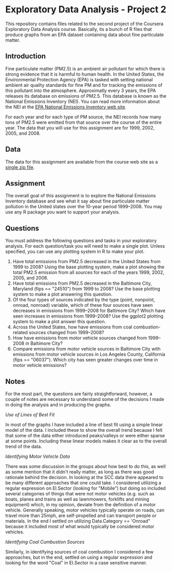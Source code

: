 Exploratory Data Analysis - Project 2
===================
This repository contains files related to the second project of the Coursera Exploratory Data Analysis course.  Basically, its a bunch of R files that produce graphs from an EPA dataset containing data about fine particulate matter.

Introduction
-----
Fine particulate matter (PM2.5) is an ambient air pollutant for which there is strong evidence that it is harmful to human health. In the United States, the Environmental Protection Agency (EPA) is tasked with setting national ambient air quality standards for fine PM and for tracking the emissions of this pollutant into the atmosphere. Approximatly every 3 years, the EPA releases its database on emissions of PM2.5. This database is known as the National Emissions Inventory (NEI). You can read more information about the NEI at the [EPA National Emissions Inventory web site](http://www.epa.gov/ttn/chief/eiinformation.html).

For each year and for each type of PM source, the NEI records how many tons of PM2.5 were emitted from that source over the course of the entire year. The data that you will use for this assignment are for 1999, 2002, 2005, and 2008.

Data
----------
The data for this assignment are available from the course web site as a [single zip file](https://d396qusza40orc.cloudfront.net/exdata/data/NEI_data.zip).

Assignment
-----
The overall goal of this assignment is to explore the National Emissions Inventory database and see what it say about fine particulate matter pollution in the United states over the 10-year period 1999–2008. You may use any R package you want to support your analysis.

Questions
-----
You must address the following questions and tasks in your exploratory analysis. For each question/task you will need to make a single plot. Unless specified, you can use any plotting system in R to make your plot.

 1. Have total emissions from PM2.5 decreased in the United States from 1999 to 2008? Using the base plotting system, make a plot showing the total PM2.5 emission from all sources for each of the years 1999, 2002, 2005, and 2008.
 2. Have total emissions from PM2.5 decreased in the Baltimore City, Maryland (fips == "24510") from 1999 to 2008? Use the base plotting system to make a plot answering this question.
 3. Of the four types of sources indicated by the type (point, nonpoint, onroad, nonroad) variable, which of these four sources have seen decreases in emissions from 1999–2008 for Baltimore City? Which have seen increases in emissions from 1999–2008? Use the ggplot2 plotting system to make a plot answer this question.
 4. Across the United States, how have emissions from coal combustion-related sources changed from 1999–2008?
 5. How have emissions from motor vehicle sources changed from 1999–2008 in Baltimore City?
 6. Compare emissions from motor vehicle sources in Baltimore City with emissions from motor vehicle sources in Los Angeles County, California (fips == "06037"). Which city has seen greater changes over time in motor vehicle emissions?

Notes
-----
For the most part, the questions are fairly straightforward, however, a couple of notes are necessary to understand some of the decisions I made in doing the analysis and in producing the graphs.

*Use of Lines of Best Fit*

In most of the graphs I have included a line of best fit using a simple linear model of the data.  I included these to show the overall trend because I felt that some of the data either introduced peaks/valleys or were either sparse at some points.  Including these linear models makes it clear as to the overall trend of the data.

*Identifying Motor Vehicle Data*

There was some discussion in the groups about how best to do this, as well as some mention that it didn't really matter, as long as there was good rationale behind the decision.  In looking at the SCC data there appeared to be many different approaches that one could take.  I considered utilizing a regular expression on EI.Sector (looking for "Mobile") but doing so included several categories of things that were not motor vehicles (e.g. such as boats, planes and trains as well as lawnmowers, forklifts and mining equipment) which, in my opinion, deviate from the definition of a motor vehicle. Generally speaking, motor vehicles typically operate on roads, can travel more than 25mph, are self-propelled and can transport people or materials. In the end I settled on utilizing Data.Category == 'Onroad" because it included most of what would typically be considered motor vehicles.

*Identifying Coal Cumbustion Sources*

Similarly, in identifying sources of coal combustion I considered a few approaches, but in the end, settled on using a regular expression and looking for the word "Coal" in EI.Sector in a case sensitive manner.
